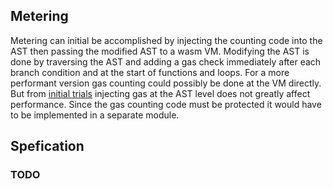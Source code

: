 ## Metering
Metering can initial be accomplished by injecting the counting code into the AST then passing the modified AST to a wasm VM. Modifying the AST is done by traversing the AST and adding a gas check immediately after each branch condition and at the start of functions and loops. For a more performant  version gas counting could possibly be done at the VM directly. But from [initial trials](https://github.com/wanderer/eth2wasm) injecting gas at the AST level does not greatly affect performance. Since the gas counting code must be protected it would have to be implemented in a separate module. 

## Spefication
### TODO

